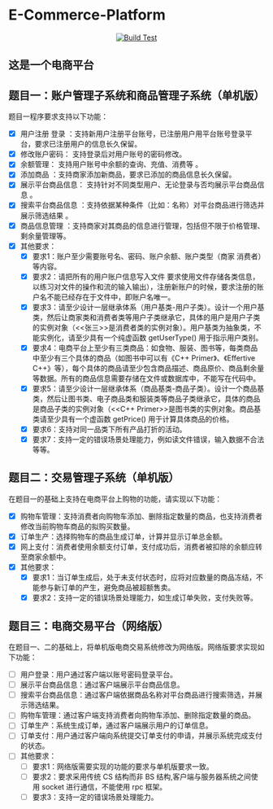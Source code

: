 # E-Commerce-Platform

<div align="center">

[![Build Test](https://github.com/Jraaay/E-Commerce-Platform/actions/workflows/main.yml/badge.svg)](https://github.com/Jraaay/E-Commerce-Platform/actions/workflows/main.yml)

</div>

## 这是一个电商平台

## 题目一：账户管理子系统和商品管理子系统（单机版）
题目一程序要求支持以下功能：
 - [x] 用户注册 登录 ：支持新用户注册平台账号，已注册用户用平台账号登录平台，要求已注册用户的信息长久保留。
 - [x] 修改账户密码： 支持登录后对用户账号的密码修改。
 - [x] 余额管理： 支持用户账号中余额的查询、充值、消费等 。
 - [x] 添加商品 ：支持商家添加新商品，要求已添加的商品信息长久保留。
 - [x] 展示平台商品信息： 支持针对不同类型用户、无论登录与否均展示平台商品信息 。
 - [x] 搜索平台商品信息 ：支持依据某种条件（比如：名称）对平台商品进行筛选并展示筛选结果 。
 - [x] 商品信息管理 ：支持商家对其商品的信息进行管理，包括但不限于价格管理、剩余量管理等。
 - [x] 其他要求：
     - [x] 要求1：账户至少需要账号名、密码、账户余额、账户类型（商家 消费者）等内容。
     - [x] 要求2：请把所有的用户账户信息写入文件 要求使用文件存储各类信息，以练习对文件的操作和流的输入输出），注册新账户的时候，要求注册的账户名不能已经存在于文件中，即账户名唯一。
     - [x] 要求3：请至少设计一层继承体系（用户基类-用户子类）。设计一个用户基类，然后让商家类和消费者类等用户子类继承它，具体的用户是用户子类的实例对象（<<张三>>是消费者类的实例对象）。用户基类为抽象类，不能实例化，请至少具有一个纯虚函数 getUserType() 用于指示用户类别。
     - [x] 要求4：电商平台上至少有三类商品：如食物、服装、图书等，每类商品中至少有三个具体的商品（如图书中可以有《C++ Primer》、《Effertive C++》等），每个具体的商品请至少包含商品描述、商品原价、商品剩余量等数据。所有的商品信息需要存储在文件或数据库中，不能写在代码中。
     - [x] 要求5：请至少设计一层继承体系（商品基类-商品子类）。设计一个商品基类，然后让图书类、电子商品类和服装类等商品子类继承它，具体的商品是商品子类的实例对象（<<C++ Primer>>是图书类的实例对象。商品基类请至少具有一个虚函数 getPrice() 用于计算具体商品的价格。
     - [x] 要求6：支持对同一品类下所有产品打折的活动。
     - [x] 要求7：支持一定的错误场景处理能力，例如读文件错误，输入数据不合法等等。

## 题目二：交易管理子系统（单机版）
在题目一的基础上支持在电商平台上购物的功能，请实现以下功能：
 - [x] 购物车管理：支持消费者向购物车添加、删除指定数量的商品，也支持消费者修改当前购物车商品的拟购买数量。
 - [x] 订单生产：选择购物车的商品生成订单，计算并显示订单总金额。
 - [x] 网上支付：消费者使用余额支付订单，支付成功后，消费者被扣除的余额应转至商家余额中。
 - [x] 其他要求：
     - [x] 要求1：当订单生成后，处于未支付状态时，应将对应数量的商品冻结，不能参与新订单的产生，避免商品被超额售卖。
     - [x] 要求2：支持一定的错误场景处理能力，如生成订单失败，支付失败等。

## 题目三：电商交易平台（网络版）
在题目一、二的基础上，将单机版电商交易系统修改为网络版。网络版要求实现如下功能：
 - [ ] 用户登录：用户通过客户端以账号密码登录平台。
 - [ ] 展示平台商品信息：通过客户端展示平台商品信息。
 - [ ] 搜索平台商品信息：通过客户端依据商品名称对平台商品进行搜索筛选，并展示筛选结果。
 - [ ] 购物车管理：通过客户端支持消费者向购物车添加、删除指定数量的商品。
 - [ ] 订单生产：系统生成订单，通过客户端展示用户的订单信息。
 - [ ] 订单支付：用户通过客户端向系统提交订单支付的申请，并展示系统完成支付的状态。
 - [ ] 其他要求：
     - [ ] 要求1：网络版需要实现的功能的要求与单机版要求一致。
     - [ ] 要求2：要求采用传统 CS 结构而非 BS 结构,客户端与服务器系统之间使用 socket 进行通信，不能使用 rpc 框架。
     - [ ] 要求3：支持一定的错误场景处理能力。